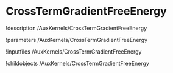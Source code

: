 <!-- MOOSE Documentation Stub: Remove this when content is added. -->

# CrossTermGradientFreeEnergy
!description /AuxKernels/CrossTermGradientFreeEnergy

!parameters /AuxKernels/CrossTermGradientFreeEnergy

!inputfiles /AuxKernels/CrossTermGradientFreeEnergy

!childobjects /AuxKernels/CrossTermGradientFreeEnergy
